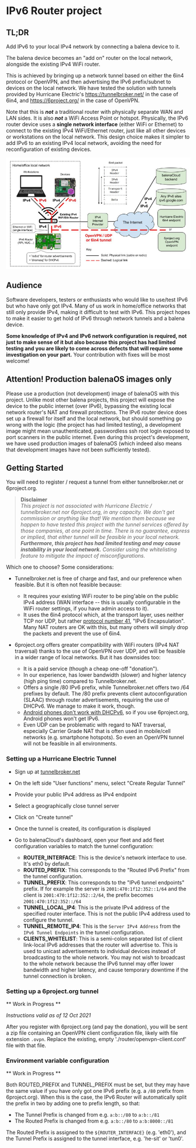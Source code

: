 # IPv6 Router project

## TL;DR

Add IPv6 to your local IPv4 network by connecting a balena device to it.

The balena device becomes an "add on" router on the local network, alongside the
existing IPv4 WiFi router.

This is achieved by bringing up a network tunnel based on either the 6in4 protocol
or OpenVPN, and then advertising the IPv6 prefix/subnet to devices on the local network.
We have tested the solution with tunnels provided by Hurricane Electric's
https://tunnelbroker.net/ in the case of 6in4, and https://6project.org/ in the case
of OpenVPN.

Note that this is ***not*** a traditional router with physically separate WAN and LAN
sides. It is also ***not*** a WiFi Access Point or hotspot. Physically, the IPv6 router
device uses a **single network interface** (either WiFi or Ethernet) to connect to the
existing IPv4 WiFi/Ethernet router, just like all other devices or workstations on the
local network. This design choice makes it simpler to add IPv6 to an existing IPv4 local
network, avoiding the need for reconfiguration of existing devices.

![Overview Diagram](assets/diagram1.jpg)

## Audience

Software developers, testers or enthusiasts who would like to use/test IPv6 but who have
only got IPv4. Many of us work in home/office networks that still only provide IPv4,
making it difficult to test with IPv6. This project hopes to make it easier to get hold of
IPv6 through network tunnels and a balena device.

**Some knowledge of IPv4 and IPv6 network configuration is required, not just to make
sense of it but also because this project has had limited testing and you are likely to
come across defects that will require some investigation on your part.** Your contribution
with fixes will be most welcome!

## **Attention! Production balenaOS images only**

Please use a production (not development) image of balenaOS with this project. Unlike most
other balena projects, this project will expose the device to the public internet (over
IPv6), bypassing the existing local network router's NAT and firewall protections. The
IPv6 router device does set up a firewall for itself and the local network, but should
something go wrong with the logic (the project has had limited testing), a development
image might mean unauthenticated, passwordless ssh root login exposed to port scanners
in the public internet. Even during this project's development, we have used production
images of balenaOS (which indeed also means that development images have not been
sufficiently tested).

## Getting Started

You will need to register / request a tunnel from either tunnelbroker.net or
6project.org.

> **Disclaimer**  
> _This project is not associated with Hurricane Electric / tunnelbroker.net nor
> 6project.org, in any capacity. We don't get commission or anything like that! We mention
> them because we happen to have tested this project with the tunnel services offered by
> those companies, at one point in time. There is no guarantee, express or implied, that
> either tunnel will be feasible in your local network. **Furthermore, this project has
> had limited testing and may cause instability in your local network.** Consider using
> the whitelisting feature to mitigate the impact of misconfigurations._

Which one to choose? Some considerations:

* Tunnelbroker.net is free of charge and fast, and our preference when feasible.
  But it is often not feasible because:
  * It requires your existing WiFi router to be ping'able on the public IPv4 address
    (WAN interface -- this is usually configurable in the WiFi router settings, if you
    have admin access to it).
  * It uses the 6in4 protocol which, at the transport layer, uses neither TCP nor UDP,
    but rather [protocol number
    41](https://en.wikipedia.org/wiki/List_of_IP_protocol_numbers), "IPv6 Encapsulation".
    Many NAT routers are OK with this, but many others will simply drop the packets and
    prevent the use of 6in4.

* 6project.org offers greater compatibility with WiFi routers (IPv4 NAT traversal) thanks
  to the use of OpenVPN over UDP, and will be feasible in a wider range of local networks.
  But it has downsides too:
  * It is a paid service (though a cheap one-off "donation").
  * In our experience, has lower bandwidth (slower) and higher latency (high ping time)
    compared to Tunnelbroker.net.
  * Offers a single /80 IPv6 prefix, while Tunnelbroker.net offers two /64 prefixes by
    default. The /80 prefix prevents client autoconfiguration (SLAAC) through router
    advertisements, requiring the use of DHCPv6. We manage to make it work, though.
  * [Android phones don't work with
    DHCPv6](https://en.wikipedia.org/wiki/Comparison_of_IPv6_support_in_operating_systems),
    so if you use 6project.org, Android phones won't get IPv6.
  * Even UDP can be problematic with regard to NAT traversal, especially Carrier Grade NAT
    that is often used in mobile/cell networks (e.g. smartphone hotspots). So even an
    OpenVPN tunnel will not be feasible in all environments.

### Setting up a Hurricane Electric Tunnel

* Sign up at [tunnelbroker.net](https://tunnelbroker.net)
* On the left side "User functions" menu, select "Create Regular Tunnel"
* Provide your public IPv4 address as IPv4 endpoint
* Select a geographically close tunnel server
* Click on "Create tunnel"
* Once the tunnel is created, its configuration is displayed
* Go to balenaCloud's dashboard, open your fleet and add fleet configuration
  variables to match the tunnel configuration:

  * **ROUTER_INTERFACE**: This is the device's network interface to use. It's eth0 by default.
  * **ROUTED_PREFIX**: This corresponds to the "Routed IPv6 Prefix" from the tunnel configuration.
  * **TUNNEL_PREFIX**: This corresponds to the "IPv6 tunnel endpoints" prefix. If for example the server is `2001:470:1f12:352::1/64`
    and the client is `2001:470:1f12:352::2/64`, the prefix becomes `2001:470:1f12:352::/64`
  * **TUNNEL_LOCAL_IP4**: This is the private IPv4 address of the specified router interface. This is not the public IPv4 address used to configure the tunnel.
  * **TUNNEL_REMOTE_IP4**: This is the `Server IPv4 Address` from the `IPv6 Tunnel Endpoints` in the  tunnel configuration.
  * **CLIENTS_WHITELIST**: This is a semi-colon separated list of client link-local IPv6 addresses that the router will advertise to. This is used to unicast advertisements to individual devices instead of broadcasting to the whole network. You may not wish to broadcast to the whole network because the IPv6 tunnel may offer lower bandwidth and higher latency, and cause temporary downtime if the tunnel connection is broken.

### Setting up a 6project.org tunnel

** Work in Progress **

_Instructions valid as of 12 Oct 2021_

After you register with 6project.org (and pay the donation), you will be sent a
zip file containing an OpenVPN client configuration file, likely with file
extension `.ovpn`. Replace the existing, empty './router/openvpn-client.conf'
file with that file.

### Environment variable configuration

** Work in Progress **

Both ROUTED_PREFIX and TUNNEL_PREFIX must be set, but they may have the same
value if you have only got one IPv6 prefix (e.g. a `/80` prefix from 6project.org).
When this is the case, the IPv6 Router will automatically split the prefix in two
by adding one to prefix length, so that:

* The Tunnel Prefix is changed from e.g. `a:b::/80` to `a:b::/81`
* The Routed Prefix is changed from e.g. `a:b::/80` to `a:b:8000::/81`

The Routed Prefix is assigned to the `${ROUTER_INTERFACE}` (e.g. 'eth0'), and
the Tunnel Prefix is assigned to the tunnel interface, e.g. 'he-sit' or 'tun0'.
